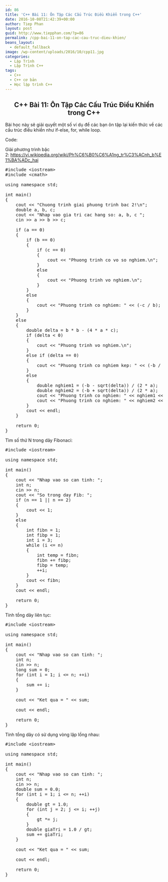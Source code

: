 ```yaml
---
id: 86
title: 'C++ Bài 11: Ôn Tập Các Cấu Trúc Điều Khiển trong C++'
date: 2016-10-08T21:42:39+00:00
author: Tiep Phan
layout: post
guid: http://www.tiepphan.com/?p=86
permalink: /cpp-bai-11-on-tap-cac-cau-truc-dieu-khien/
beans_layout:
  - default_fallback
image: /wp-content/uploads/2016/10/cpp11.jpg
categories:
  - Lập Trình
  - Lập Trình C++
tags:
  - C++
  - C++ cơ bản
  - Học lập trình C++
---
```

<h2 class="watch-title-container" style="text-align: center;">
  <span id="eow-title" class="watch-title watch-editable" dir="ltr" title="C++ Bài 11: Ôn Tập Các Cấu Trúc Điều Khiển trong C++ [HD]">C++ Bài 11: Ôn Tập Các Cấu Trúc Điều Khiển trong C++</span>
</h2>

Bài học này sẽ giải quyết một số ví dụ để các bạn ôn tập lại kiến thức về các cấu trúc điều khiển như if-else, for, while loop.

<!--more-->



Code:

Giải phương trình bậc 2: <a href="https://vi.wikipedia.org/wiki/Ph%C6%B0%C6%A1ng_tr%C3%ACnh_b%E1%BA%ADc_hai" target="_blank">https://vi.wikipedia.org/wiki/Ph%C6%B0%C6%A1ng_tr%C3%ACnh_b%E1%BA%ADc_hai</a>

<pre class="theme:vs2012-black toolbar:1 lang:c++ decode:true ">#include &lt;iostream&gt;
#include &lt;cmath&gt;

using namespace std;

int main()
{
	cout &lt;&lt; "Chuong trinh giai phuong trinh bac 2!\n";
	double a, b, c;
	cout &lt;&lt; "Nhap vao gia tri cac hang so: a, b, c ";
	cin &gt;&gt; a &gt;&gt; b &gt;&gt; c;

	if (a == 0)
	{
		if (b == 0)
		{
			if (c == 0)
			{
				cout &lt;&lt; "Phuong trinh co vo so nghiem.\n";
			}
			else
			{
				cout &lt;&lt; "Phuong trinh vo nghiem.\n";
			}
		}
		else
		{
			cout &lt;&lt; "Phuong trinh co nghiem: " &lt;&lt; (-c / b);
		}
	}
	else
	{
		double delta = b * b - (4 * a * c);
		if (delta &lt; 0)
		{
			cout &lt;&lt; "Phuong trinh vo nghiem.\n";
		}
		else if (delta == 0)
		{
			cout &lt;&lt; "Phuong trinh co nghiem kep: " &lt;&lt; (-b / (2 * a));
		}
		else
		{
			double nghiem1 = (-b - sqrt(delta)) / (2 * a);
			double nghiem2 = (-b + sqrt(delta)) / (2 * a);
			cout &lt;&lt; "Phuong trinh co nghiem: " &lt;&lt; nghiem1 &lt;&lt; endl;
			cout &lt;&lt; "Phuong trinh co nghiem: " &lt;&lt; nghiem2 &lt;&lt; endl;
		}
		cout &lt;&lt; endl;
	}

	return 0;
}</pre>

Tìm số thứ N trong dãy Fibonaci:

<pre class="theme:vs2012-black toolbar:1 lang:c++ decode:true ">#include &lt;iostream&gt;

using namespace std;

int main()
{
	cout &lt;&lt; "Nhap vao so can tinh: ";
	int n;
	cin &gt;&gt; n;
	cout &lt;&lt; "So trong day Fib: ";
	if (n == 1 || n == 2)
	{
		cout &lt;&lt; 1;
	}
	else 
	{
		int fibn = 1;
		int fibp = 1;
		int i = 3;
		while (i &lt;= n)
		{
			int temp = fibn;
			fibn += fibp;
			fibp = temp;
			++i;
		}
		cout &lt;&lt; fibn;
	}
	cout &lt;&lt; endl;

	return 0;
}</pre>

Tính tổng dãy liên tục:

<pre class="theme:vs2012-black toolbar:1 lang:c++ decode:true ">#include &lt;iostream&gt;

using namespace std;

int main()
{
	cout &lt;&lt; "Nhap vao so can tinh: ";
	int n;
	cin &gt;&gt; n;
	long sum = 0;
	for (int i = 1; i &lt;= n; ++i)
	{
		sum += i;
	}

	cout &lt;&lt; "Ket qua = " &lt;&lt; sum;

	cout &lt;&lt; endl;

	return 0;
}</pre>

Tính tổng dãy có sử dụng vòng lặp lồng nhau:

<pre class="theme:vs2012-black toolbar:1 lang:c++ decode:true ">#include &lt;iostream&gt;

using namespace std;

int main()
{
	cout &lt;&lt; "Nhap vao so can tinh: ";
	int n;
	cin &gt;&gt; n;
	double sum = 0.0;
	for (int i = 1; i &lt;= n; ++i)
	{
		double gt = 1.0;
		for (int j = 2; j &lt;= i; ++j)
		{
			gt *= j;
		}
		double giaTri = 1.0 / gt;
		sum += giaTri;
	}

	cout &lt;&lt; "Ket qua = " &lt;&lt; sum;

	cout &lt;&lt; endl;

	return 0;
}</pre>

&nbsp;

&nbsp;